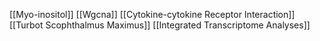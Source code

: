 [[Myo-inositol]]
[[Wgcna]]
[[Cytokine-cytokine Receptor Interaction]]
[[Turbot Scophthalmus Maximus]]
[[Integrated Transcriptome Analyses]]
